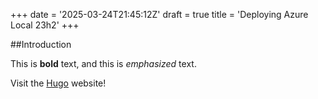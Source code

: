 +++
date = '2025-03-24T21:45:12Z'
draft = true
title = 'Deploying Azure Local 23h2'
+++

##Introduction

This is **bold** text, and this is *emphasized* text.

Visit the [Hugo](https://gohugo.io) website!